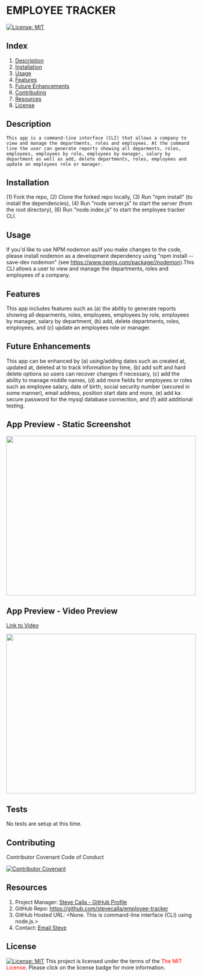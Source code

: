 # EMPLOYEE TRACKER 
[![License:  MIT](https://img.shields.io/badge/License-MIT-yellow.svg)](https://opensource.org/licenses/MIT)

## Index

1. [Description](#description)
2. [Installation](#installation)
3. [Usage](#usage)
4. [Features](#features)
5. [Future Enhancements](#future-enhancements)
6. [Contributing](#contributing)
7. [Resources](#resources)
8. [License](#license)

## Description

```
This app is a command-line interface (CLI) that allows a company to view and manage the departments, roles and employees. At the command line the user can generate reports showing all deparments, roles, employees, employees by role, employees by manager, salary by department as well as add, delete departments, roles, employees and update an employees role or manager. 
```

## Installation

(1) Fork the repo, (2) Clone the forked repo locally, (3) Run "npm install" (to install the dependencies), (4) Run "node server.js" to start the server (from the root directory), (6) Run "node.index.js" to start the employee tracker CLI.

## Usage

If you'd like to use NPM nodemon as/if you make changes to the code, please install nodemon as a development dependency using "npm install --save-dev nodemon" (see https://www.npmjs.com/package//nodemon).This CLI allows a user to view and manage the departments, roles and employees of a company.

## Features

This app includes features such as (a) the ability to generate reports showing all deparments, roles, employees, employees by role, employees by manager, salary by department, (b) add, delete departments, roles, employees, and (c) update an employees role or manager.
<!-- 
1. TBD
2. TBD
3. TBD
-->
## Future Enhancements

This app can be enhanced by (a) using/adding dates such as created at, updated at, deleted at to track information by time, (b) add soft and hard delete options so users can recover changes if necessary, (c) add the ability to manage middle names, (d) add more fields for employees or roles such as employee salary, date of birth, social security number (secured in some manner), email address, position start date and more, (e) add ka secure password for the mysql database connection, and (f) add additional testing.
<!-- 
1. TBD
2. TBD
3. TBD
-->

## App Preview - Static Screenshot

<img alt="" src="./dist/images/static-image.jpeg" width="100%" height="425"/>


## App Preview - Video Preview
[Link to Video](https://www.youtube.com/watch?v=_hr9SKZC5Rc&feature=youtu.be)

<img alt="" src="./dist/images/app-video.jpeg" width="100%" height="425"/>

## Tests

No tests are setup at this time.

## Contributing

Contributor Covenant Code of Conduct

[![Contributor Covenant](https://img.shields.io/badge/Contributor%20Covenant-2.1-4baaaa.svg)](https://www.contributor-covenant.org/version/2/1/code_of_conduct/code_of_conduct.md)

<!-- DELETE THIS SECTION FOR THE FINAL README. For more information on example contribution guidelines please see the links below.

1. Contributor Convent: [Information](https://www.contributor-covenant.org/)
2. Contributor Covenant Code of Conduct: [Markdown File](hhttps://www.contributor-covenant.org/version/2/1/code_of_conduct/code_of_conduct.md)
-->

## Resources

1. Project Manager: [Steve Calla - GitHub Profile](https://github.com/stevecalla)
2. GitHub Repo: <https://github.com/stevecalla/employee-tracker>
3. GitHub Hosted URL: <None. This is command-line interface (CLI) using node.js.>
4. Contact: [Email Steve](mailto:callasteven@gmail.com)

## License 

[![License:  MIT](https://img.shields.io/badge/License-MIT-yellow.svg)](https://opensource.org/licenses/MIT)
This project is licensed under the terms of the <span style="color:red">The MIT License</span>. Please click on the license badge for more information.

<!-- DELETE THIS SECTION FOR THE FINAL README. Per Github, you are under no obligation to choose a license. However, without a license, the default copyright laws apply, meaning that you retain all rights to your source code and no one may reproduce, distribute, or create derivative works from your work. If you're creating an open source project, we strongly encourage you to include an open source license. The Open Source Guide provides additional guidance on choosing the correct license for your project. SEE THE FOLLOWING LINKS FOR MORE INFORMATION:

1. GitHub: [Licensing a repository](https://docs.github.com/en/repositories/managing-your-repositorys-settings-and-features/customizing-your-repository/licensing-a-repository)
2. Open Source Guide: [To Choose A License](https://choosealicense.com/)
-->

<!-- OTHER SECTIONS IF YOU LIKE
## Technologies

1. HTML
2. CSS
3. JavaScript
4. GitHub (website hosting and source code management)
5. TBD
6. TBD

### 3rd Party Application Programming Interfaces

1. [TBD](https://TBD)
2. [TBD](https://TBD)
3. [TBD](https://TBD)

### Dependencies

1. [VS Code Live Server](https://ritwickdey.github.io/vscode-live-server/)

## Collaborators

1. FIRST & LAST NAME: [Github LINK](https://github.com/<Github user name>/)
2. FIRST & LAST NAME: [Github LINK](https://github.com/<Github user name>/)
3. FIRST & LAST NAME: [Github LINK](https://github.com/<Github user name>/)

## Resources

1. GitHub Repo: <https://github.com/tbd/tbd>
2. GitHub Hosted URL: <https://tbd.tbd.com/tbd>
-->
